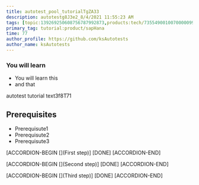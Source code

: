 ```yaml
---
title: autotest_pool_tutorialTgZA33
description: autotestg8J3e2_8/4/2021 11:55:23 AM
tags: [topic:139269250608756787992873,products:tech/73554900100700000996,tutorial:experience/advanced]
primary_tag: tutorial:product/sapHana
time: 77
author_profile: https://github.com/ksAutotests
author_name: ksAutotests
---
```

### You will learn
- You will learn this
- and that

autotest tutorial text3f8T71

## Prerequisites
- Prerequisute1
- Prerequisute2
- Prerequisute3

[ACCORDION-BEGIN [](First step)]
[DONE]
[ACCORDION-END]

[ACCORDION-BEGIN [](Second step)]
[DONE]
[ACCORDION-END]

[ACCORDION-BEGIN [](Third step)]
[DONE]
[ACCORDION-END]

